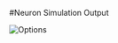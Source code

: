  #Neuron Simulation Output


![Options](https://github.com/michikofeehan/NeuronSimulation/blob/master/Output_ActionPotential.png)
